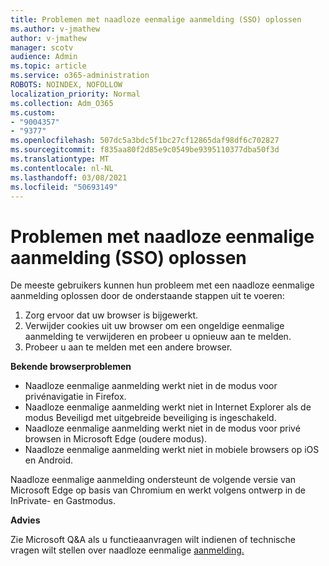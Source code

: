 ```yaml
---
title: Problemen met naadloze eenmalige aanmelding (SSO) oplossen
ms.author: v-jmathew
author: v-jmathew
manager: scotv
audience: Admin
ms.topic: article
ms.service: o365-administration
ROBOTS: NOINDEX, NOFOLLOW
localization_priority: Normal
ms.collection: Adm_O365
ms.custom:
- "9004357"
- "9377"
ms.openlocfilehash: 507dc5a3bdc5f1bc27cf12865daf98df6c702827
ms.sourcegitcommit: f835aa80f2d85e9c0549be9395110377dba50f3d
ms.translationtype: MT
ms.contentlocale: nl-NL
ms.lasthandoff: 03/08/2021
ms.locfileid: "50693149"
---
```

# <a name="troubleshoot-seamless-single-sign-on-sso-browser-issues"></a>Problemen met naadloze eenmalige aanmelding (SSO) oplossen

De meeste gebruikers kunnen hun probleem met een naadloze eenmalige aanmelding oplossen door de onderstaande stappen uit te voeren:

1. Zorg ervoor dat uw browser is bijgewerkt.
2. Verwijder cookies uit uw browser om een ongeldige eenmalige aanmelding te verwijderen en probeer u opnieuw aan te melden.
3. Probeer u aan te melden met een andere browser.

**Bekende browserproblemen**

- Naadloze eenmalige aanmelding werkt niet in de modus voor privénavigatie in Firefox.
- Naadloze eenmalige aanmelding werkt niet in Internet Explorer als de modus Beveiligd met uitgebreide beveiliging is ingeschakeld.
- Naadloze eenmalige aanmelding werkt niet in de modus voor privé browsen in Microsoft Edge (oudere modus).
- Naadloze eenmalige aanmelding werkt niet in mobiele browsers op iOS en Android.

Naadloze eenmalige aanmelding ondersteunt de volgende versie van Microsoft Edge op basis van Chromium en werkt volgens ontwerp in de InPrivate- en Gastmodus.

**Advies**

Zie Microsoft Q&A als u functieaanvragen wilt indienen of technische vragen wilt stellen over naadloze eenmalige [aanmelding.](https://docs.microsoft.com/answers/topics/azure-ad-single-sign-on.html)
